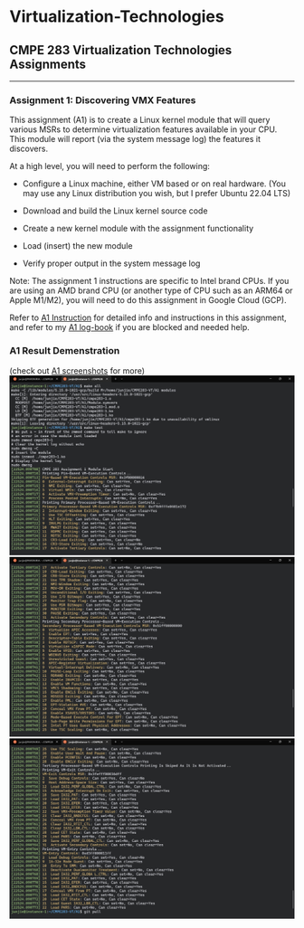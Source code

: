 # Virtualization-Technologies

## CMPE 283 Virtualization Technologies Assignments

---

### Assignment 1: Discovering VMX Features

This assignment (A1) is to create a Linux kernel module that will query various MSRs to determine virtualization features available in your CPU. This module will report (via the system message log) the features it discovers.

At a high level, you will need to perform the following:

* Configure a Linux machine, either VM based or on real hardware. (You may use any Linux distribution you wish, but I prefer Ubuntu 22.04 LTS)

* Download and build the Linux kernel source code

* Create a new kernel module with the assignment functionality

* Load (insert) the new module

* Verify proper output in the system message log

Note: The assignment 1 instructions are specific to Intel brand CPUs. If you are using an AMD brand CPU (or another type of CPU such as an ARM64 or Apple M1/M2), you will need to do this assignment in Google Cloud (GCP).

Refer to [A1 Instruction](A1/283_Assignment1-F22.pdf) for detailed info and instructions in this assignment, and refer to my [A1 log-book](A1/A1-log-book.txt) if you are blocked and needed help.

### A1 Result Demenstration
(check out [A1 screenshots](A1/screenshots/) for more)
![final-MSRs-0](A1/screenshots/VM-Fianl-MSR-0.jpg)
![final-MSRs-1](A1/screenshots/VM-Fianl-MSR-1.jpg)
![final-MSRs-2](A1/screenshots/VM-Fianl-MSR-2.jpg)
